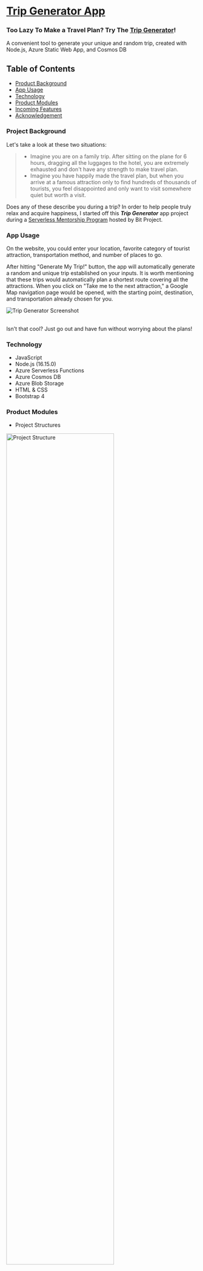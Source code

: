 # [Trip Generator App](www.thetripgenerator.com)

### Too Lazy To Make a Travel Plan? Try The [Trip Generator](www.thetripgenerator.com)!
A convenient tool to generate your unique and random trip, created with Node.js, Azure Static Web App, and Cosmos DB

## Table of Contents
- [Product Background](#project-introduction)
- [App Usage](#app-usage)
- [Technology](#technology)
- [Product Modules](#product-modules)
- [Incoming Features](#incoming-features)
- [Acknowledgement](#acknoledgement)

### Project Background
Let's take a look at these two situations:

> - Imagine you are on a family trip. After sitting on the plane for 6 hours, dragging all the luggages to the hotel, you are extremely exhausted and don't have any strength to make travel plan. <br>
> - Imagine you have happily made the travel plan, but when you arrive at a famous attraction only to find hundreds of thousands of tourists, you feel disappointed and only want to visit somewhere quiet but worth a visit. 

Does any of these describe you during a trip? In order to help people truly relax and acquire happiness, I started off this ***Trip Generator*** app project during a [Serverless Mentorship Program](https://www.bitproject.org/serverless) hosted by Bit Project. 

### App Usage
On the website, you could enter your location, favorite category of tourist attraction, transportation method, and number of places to go. 

After hitting "Generate My Trip!" button, the app will automatically generate a random and unique trip established on your inputs. It is worth mentioning that these trips would automatically plan a shortest route covering all the attractions. When you click on "Take me to the next attraction," a Google Map navigation page would be opened, with the starting point, destination, and transportation already chosen for you.

![Trip Generator Screenshot](https://user-images.githubusercontent.com/60641853/192043304-5f452414-2777-4972-90d5-96bf3b5d4ccb.png)

<br>Isn't that cool? Just go out and have fun without worrying about the plans!


### Technology
- JavaScript
- Node.js (16.15.0)
- Azure Serverless Functions
- Azure Cosmos DB
- Azure Blob Storage
- HTML & CSS
- Bootstrap 4

### Product Modules

- Project Structures
<img width="75%" alt="Project Structure" src="https://user-images.githubusercontent.com/60641853/192036975-25612012-1948-400f-9cfa-87672155e0ff.png">

- [Google Places API](/api/googleplaces)
<br>The Google Places API is built on the basis of Google Map's FindPlace and NearbySearch APIs. It serves the app by generating random tourist attractions based upon user inputs and output to the JS functions.
<img width="75%" alt="Google_Places API" src="https://user-images.githubusercontent.com/60641853/192037555-4697a83c-f6ec-4ba9-8922-c243b24c373a.png">


- [Route Calculations API](/api/route_calculation)
<br>The Route Calculations API is established upon a solution for the famous Travelling Salesman Problem. It serves the app by creating graph of multiple destinations and calculating the shortest route to travel through all of them, which is the final trip plan shown to the users.
<img width="75%" alt="Route_Calculation API" src="https://user-images.githubusercontent.com/60641853/192040987-344f312f-6acc-4dd6-bc31-c9da02951bb9.png">


### Incoming Features
- User Login functions for users to save their favorite trip or attraction
- Pictures & Introductions for each output attraction
- Update Google Places API algorithm to expand attraction dataset
- Connect input textfield with Google Map to improve location accuracy


### Acknowledgement
Thanks to Bit Project's Serverless Camp and Mentorship Program, I was able to successfully build the first version of this product. Especially, I would like to thank my mentor @Anthony Chu for offering me so much guidance and experience. 

For the Google Places API, I would like to thank Google for providing open-source Map API. For the Route Calculations API, I would love to thank Steven & Felix Halim, William Fiset, and Micah Stairs for their [Java solution](https://github.com/williamfiset/Algorithms/blob/master/src/main/java/com/williamfiset/algorithms/graphtheory/TspDynamicProgrammingRecursive.java#L2) of Travelling Salesman Problem.

